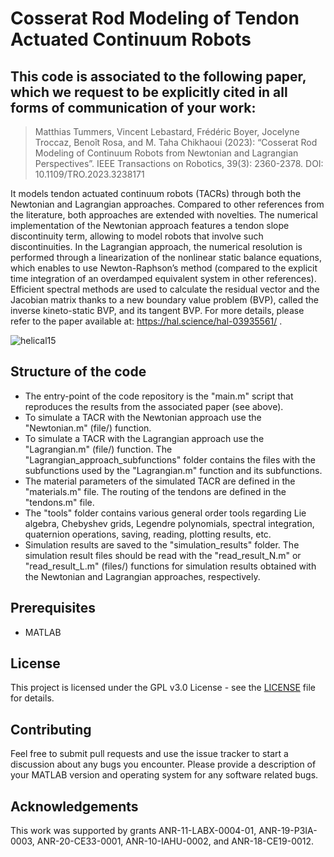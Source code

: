 # Cosserat Rod Modeling of Tendon Actuated Continuum Robots

## This code is associated to the following paper, which we request to be explicitly cited in all forms of communication of your work:

> Matthias Tummers, Vincent Lebastard, Frédéric Boyer, Jocelyne Troccaz, Benoît Rosa, and M. Taha Chikhaoui (2023): “Cosserat Rod Modeling of Continuum Robots from Newtonian and Lagrangian Perspectives”. IEEE Transactions on Robotics, 39(3): 2360-2378. DOI: 10.1109/TRO.2023.3238171

It models tendon actuated continuum robots (TACRs) through both the Newtonian and Lagrangian approaches. Compared to other references from the literature, both approaches are extended with novelties. The numerical implementation of the Newtonian approach features a tendon slope discontinuity term, allowing to model robots that involve such discontinuities. In the Lagrangian approach, the numerical resolution is performed through a linearization of the nonlinear static balance equations, which enables to use Newton-Raphson’s method (compared to the explicit time integration of an overdamped equivalent system in other references). Efficient spectral methods are used to calculate the residual vector and the Jacobian matrix thanks to a new boundary value problem (BVP), called the inverse kineto-static BVP, and its tangent BVP. For more details, please refer to the paper available at: https://hal.science/hal-03935561/ .

![helical15](https://user-images.githubusercontent.com/122893979/213212104-5cdcdc3c-d732-45ea-a963-83f159c2a799.png)

## Structure of the code
* The entry-point of the code repository is the "main.m" script that reproduces the results from the associated paper (see above).
* To simulate a TACR with the Newtonian approach use the "Newtonian.m" (file/) function.
* To simulate a TACR with the Lagrangian approach use the "Lagrangian.m" (file/) function. The "Lagrangian_approach_subfunctions" folder contains the files with the subfunctions used by the "Lagrangian.m" function and its subfunctions.
* The material parameters of the simulated TACR are defined in the "materials.m" file. The routing of the tendons are defined in the "tendons.m" file.
* The "tools" folder contains various general order tools regarding Lie algebra, Chebyshev grids, Legendre polynomials, spectral integration, quaternion operations, saving, reading, plotting results, etc.
* Simulation results are saved to the "simulation_results" folder. The simulation result files should be read with the "read_result_N.m" or "read_result_L.m" (files/) functions for simulation results obtained with the Newtonian and Lagrangian approaches, respectively.

## Prerequisites
* MATLAB

## License
This project is licensed under the GPL v3.0 License - see the [LICENSE](https://github.com/TIMClab-CAMI/Cosserat-Rod-Modeling-of-Tendon-Actuated-Continuum-Robots/blob/main/LICENSE) file for details.

## Contributing
Feel free to submit pull requests and use the issue tracker to start a discussion about any bugs you encounter. Please provide a description of your MATLAB version and operating system for any software related bugs.

## Acknowledgements
This work was supported by grants ANR-11-LABX-0004-01, ANR-19-P3IA-0003, ANR-20-CE33-0001, ANR-10-IAHU-0002, and ANR-18-CE19-0012.

